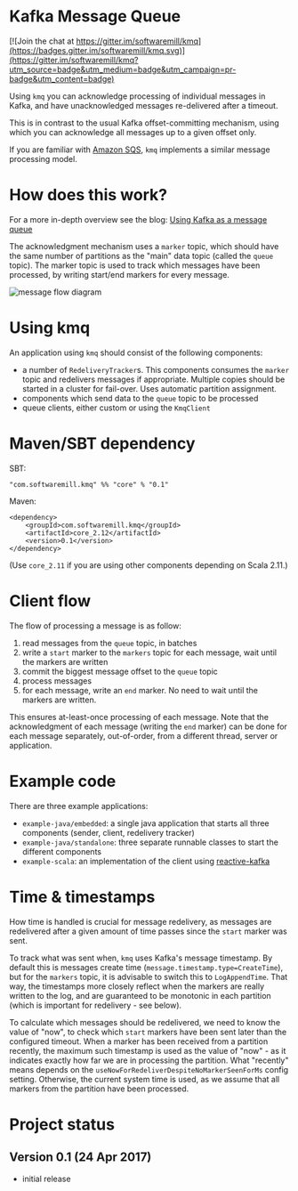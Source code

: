# Kafka Message Queue

[![Join the chat at https://gitter.im/softwaremill/kmq](https://badges.gitter.im/softwaremill/kmq.svg)](https://gitter.im/softwaremill/kmq?utm_source=badge&utm_medium=badge&utm_campaign=pr-badge&utm_content=badge)

Using `kmq` you can acknowledge processing of individual messages in Kafka, and have unacknowledged messages 
re-delivered after a timeout. 

This is in contrast to the usual Kafka offset-committing mechanism, using which you can acknowledge all messages
up to a given offset only. 

If you are familiar with [Amazon SQS](https://aws.amazon.com/sqs/), `kmq` implements a similar message processing
model.

# How does this work?

For a more in-depth overview see the blog: [Using Kafka as a message queue](https://softwaremill.com/using-kafka-as-a-message-queue/)

The acknowledgment mechanism uses a `marker` topic, which should have the same number of partitions as the "main"
data topic (called the `queue` topic). The marker topic is used to track which messages have been processed, by 
writing start/end  markers for every message.

![message flow diagram](https://softwaremill.com/images/uploads/2017/02/kmq.93f842cf.png)

# Using kmq

An application using `kmq` should consist of the following components:

* a number of `RedeliveryTracker`s. This components consumes the `marker` topic and redelivers messages if appropriate. 
Multiple copies should be started in a cluster for fail-over. Uses automatic partition assignment.
* components which send data to the `queue` topic to be processed
* queue clients, either custom or using the `KmqClient`     

# Maven/SBT dependency

SBT:

    "com.softwaremill.kmq" %% "core" % "0.1"

Maven:

    <dependency>
        <groupId>com.softwaremill.kmq</groupId>
        <artifactId>core_2.12</artifactId>
        <version>0.1</version>
    </dependency>

(Use `core_2.11` if you are using other components depending on Scala 2.11.)

# Client flow

The flow of processing a message is as follow:

1. read messages from the `queue` topic, in batches
2. write a `start` marker to the `markers` topic for each message, wait until the markers are written
3. commit the biggest message offset to the `queue` topic
4. process messages
5. for each message, write an `end` marker. No need to wait until the markers are written.

This ensures at-least-once processing of each message. Note that the acknowledgment of each message (writing the 
`end` marker) can be done for each message separately, out-of-order, from a different thread, server or application.

# Example code

There are three example applications:

* `example-java/embedded`: a single java application that starts all three components (sender, client, redelivery tracker)
* `example-java/standalone`: three separate runnable classes to start the different components
* `example-scala`: an implementation of the client using [reactive-kafka](https://github.com/akka/reactive-kafka)

# Time & timestamps

How time is handled is crucial for message redelivery, as messages are redelivered after a given amount of time passes
since the `start` marker was sent.

To track what was sent when, `kmq` uses Kafka's message timestamp. By default this is messages create time
(`message.timestamp.type=CreateTime`), but for the `markers` topic, it is advisable to switch this to `LogAppendTime`.
That way, the timestamps more closely reflect when the markers are really written to the log, and are guaranteed to be
monotonic in each partition (which is important for redelivery - see below).

To calculate which messages should be redelivered, we need to know the value of "now", to check which `start` markers
have been sent later than the configured timeout. When a marker has been received from a partition recently, the
maximum such timestamp is used as the value of "now" - as it indicates exactly how far we are in processing the
partition. What "recently" means depends on the `useNowForRedeliverDespiteNoMarkerSeenForMs` config setting. Otherwise,
the current system time is used, as we assume that all markers from the partition have been processed.

# Project status

## Version 0.1 (24 Apr 2017)

* initial release